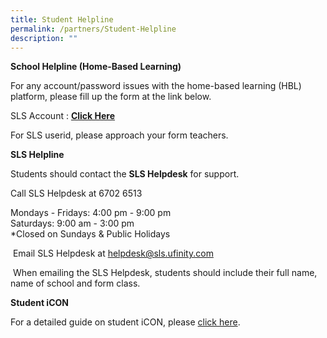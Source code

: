 ```yaml
---
title: Student Helpline
permalink: /partners/Student-Helpline
description: ""
---
```

**School Helpline (Home-Based Learning)**

For any account/password issues with the home-based learning (HBL) platform, please fill up the form at the link below.

  

SLS Account : **[Click Here](https://form.gov.sg/#!/5fd825b29fd0cd00122de3e4)**

For SLS userid, please approach your form teachers.

  

**SLS Helpline**

Students should contact the **SLS Helpdesk** for support.

Call SLS Helpdesk at 6702 6513

Mondays - Fridays: 4:00 pm - 9:00 pm<br>
Saturdays: 9:00 am - 3:00 pm<br>
\*Closed on Sundays & Public Holidays

 Email SLS Helpdesk at [helpdesk@sls.ufinity.com](mailto:helpdesk@sls.ufinity.com)

 When emailing the SLS Helpdesk, students should include their full name, name of school and form class.

**Student iCON**

For a detailed guide on student iCON, please [click here](https://ngeeannpri.moe.edu.sg/curriculum/infocomm-technology/student-icon).